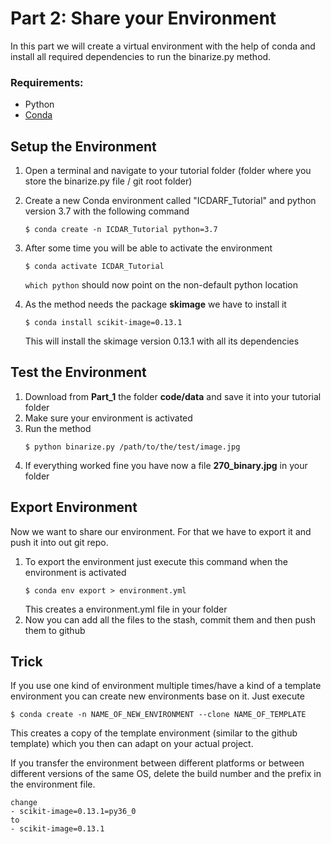 # Part 2: Share your Environment

In this part we will create a virtual environment with the help of conda and install all required dependencies to run the binarize.py method.

### Requirements:
- Python
- [Conda](https://docs.conda.io/en/latest/miniconda.html)


## Setup the Environment

1. Open a terminal and navigate to your tutorial folder (folder where you store the binarize.py file / git root folder)
2. Create a new Conda environment called "ICDARF_Tutorial" and python version 3.7 with the following command
   ```
   $ conda create -n ICDAR_Tutorial python=3.7
   ``` 
3. After some time you will be able to activate the environment
   ```
   $ conda activate ICDAR_Tutorial
   ```
   ```which python``` should now point on the non-default python location
   
4. As the method needs the package **skimage** we have to install it
   ```
   $ conda install scikit-image=0.13.1
   ```
   This will install the skimage version 0.13.1 with all its dependencies

## Test the Environment 

1. Download from **Part_1** the folder **code/data** and save it into your tutorial folder
2. Make sure your environment is activated
3. Run the method
   ```
   $ python binarize.py /path/to/the/test/image.jpg
   ```
4. If everything worked fine you have now a file **270_binary.jpg** in your folder

## Export Environment

Now we want to share our environment. For that we have to export it and push it into out git repo.

1. To export the environment just execute this command when the environment is activated
   ```
   $ conda env export > environment.yml
   ```
   This creates a environment.yml file in your folder
2. Now you can add all the files to the stash, commit them and then push them to github

## Trick

If you use one kind of environment multiple times/have a kind of a template environment you can create new environments base on it.
Just execute
```
$ conda create -n NAME_OF_NEW_ENVIRONMENT --clone NAME_OF_TEMPLATE
```
This creates a copy of the template environment (similar to the github template) which you then can adapt on your actual project. 


If you transfer the environment between different platforms or between different versions of the same OS, delete the build number and the prefix in the environment file. 
```
change
- scikit-image=0.13.1=py36_0
to 
- scikit-image=0.13.1
```